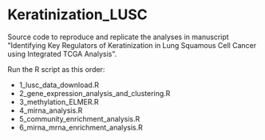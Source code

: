 # Keratinization_LUSC
Source code to reproduce and replicate the analyses in manuscript "Identifying Key Regulators of Keratinization in Lung Squamous Cell Cancer using Integrated TCGA Analysis".

Run the R script as this order:
- 1_lusc_data_download.R
- 2_gene_expression_analysis_and_clustering.R
- 3_methylation_ELMER.R
- 4_mirna_analysis.R
- 5_community_enrichment_analysis.R
- 6_mirna_mrna_enrichment_analysis.R
